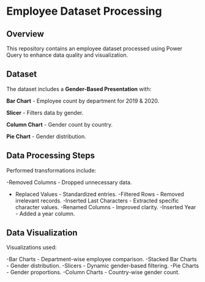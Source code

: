 # Employee Dataset Processing

## Overview

This repository contains an employee dataset processed using Power Query to enhance data quality and visualization.

## Dataset

The dataset includes a **Gender-Based Presentation** with:

**Bar Chart** - Employee count by department for 2019 & 2020.

**Slicer** - Filters data by gender.

**Column Chart** - Gender count by country.

**Pie Chart** - Gender distribution.

## Data Processing Steps

Performed transformations include:

-Removed Columns - Dropped unnecessary data.
- Replaced Values - Standardized entries.
-Filtered Rows - Removed irrelevant records.
-Inserted Last Characters - Extracted specific character values.
-Renamed Columns - Improved clarity.
-Inserted Year - Added a year column.

## Data Visualization

Visualizations used:

-Bar Charts - Department-wise employee comparison.
-Stacked Bar Charts - Gender distribution.
-Slicers - Dynamic gender-based filtering.
-Pie Charts - Gender proportions.
-Column Charts - Country-wise gender count.
